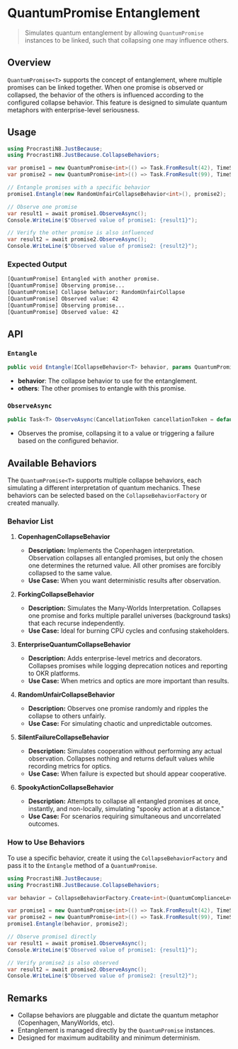 # QuantumPromise Entanglement

> Simulates quantum entanglement by allowing `QuantumPromise` instances to be linked, such that collapsing one may influence others.

## Overview

`QuantumPromise<T>` supports the concept of entanglement, where multiple promises can be linked together. When one promise is observed or collapsed, the behavior of the others is influenced according to the configured collapse behavior. This feature is designed to simulate quantum metaphors with enterprise-level seriousness.

## Usage

```csharp
using ProcrastiN8.JustBecause;
using ProcrastiN8.JustBecause.CollapseBehaviors;

var promise1 = new QuantumPromise<int>(() => Task.FromResult(42), TimeSpan.FromSeconds(2));
var promise2 = new QuantumPromise<int>(() => Task.FromResult(99), TimeSpan.FromSeconds(2));

// Entangle promises with a specific behavior
promise1.Entangle(new RandomUnfairCollapseBehavior<int>(), promise2);

// Observe one promise
var result1 = await promise1.ObserveAsync();
Console.WriteLine($"Observed value of promise1: {result1}");

// Verify the other promise is also influenced
var result2 = await promise2.ObserveAsync();
Console.WriteLine($"Observed value of promise2: {result2}");
```

### Expected Output

```txt
[QuantumPromise] Entangled with another promise.
[QuantumPromise] Observing promise...
[QuantumPromise] Collapse behavior: RandomUnfairCollapse
[QuantumPromise] Observed value: 42
[QuantumPromise] Observing promise...
[QuantumPromise] Observed value: 42
```

## API

### `Entangle`

```csharp
public void Entangle(ICollapseBehavior<T> behavior, params QuantumPromise<T>[] others)
```

- **behavior**: The collapse behavior to use for the entanglement.
- **others**: The other promises to entangle with this promise.

### `ObserveAsync`

```csharp
public Task<T> ObserveAsync(CancellationToken cancellationToken = default)
```

- Observes the promise, collapsing it to a value or triggering a failure based on the configured behavior.

## Available Behaviors

The `QuantumPromise<T>` supports multiple collapse behaviors, each simulating a different interpretation of quantum mechanics. These behaviors can be selected based on the `CollapseBehaviorFactory` or created manually.

### Behavior List

1. **CopenhagenCollapseBehavior**
   - **Description:** Implements the Copenhagen interpretation. Observation collapses all entangled promises, but only the chosen one determines the returned value. All other promises are forcibly collapsed to the same value.
   - **Use Case:** When you want deterministic results after observation.

2. **ForkingCollapseBehavior**
   - **Description:** Simulates the Many-Worlds Interpretation. Collapses one promise and forks multiple parallel universes (background tasks) that each recurse independently.
   - **Use Case:** Ideal for burning CPU cycles and confusing stakeholders.

3. **EnterpriseQuantumCollapseBehavior**
   - **Description:** Adds enterprise-level metrics and decorators. Collapses promises while logging deprecation notices and reporting to OKR platforms.
   - **Use Case:** When metrics and optics are more important than results.

4. **RandomUnfairCollapseBehavior**
   - **Description:** Observes one promise randomly and ripples the collapse to others unfairly.
   - **Use Case:** For simulating chaotic and unpredictable outcomes.

5. **SilentFailureCollapseBehavior**
   - **Description:** Simulates cooperation without performing any actual observation. Collapses nothing and returns default values while recording metrics for optics.
   - **Use Case:** When failure is expected but should appear cooperative.

6. **SpookyActionCollapseBehavior**
   - **Description:** Attempts to collapse all entangled promises at once, instantly, and non-locally, simulating "spooky action at a distance."
   - **Use Case:** For scenarios requiring simultaneous and uncorrelated outcomes.

### How to Use Behaviors

To use a specific behavior, create it using the `CollapseBehaviorFactory` and pass it to the `Entangle` method of a `QuantumPromise`.

```csharp
using ProcrastiN8.JustBecause;
using ProcrastiN8.JustBecause.CollapseBehaviors;

var behavior = CollapseBehaviorFactory.Create<int>(QuantumComplianceLevel.Copenhagen);

var promise1 = new QuantumPromise<int>(() => Task.FromResult(42), TimeSpan.FromSeconds(2));
var promise2 = new QuantumPromise<int>(() => Task.FromResult(99), TimeSpan.FromSeconds(2));
promise1.Entangle(behavior, promise2);

// Observe promise1 directly
var result1 = await promise1.ObserveAsync();
Console.WriteLine($"Observed value of promise1: {result1}");

// Verify promise2 is also observed
var result2 = await promise2.ObserveAsync();
Console.WriteLine($"Observed value of promise2: {result2}");
```

## Remarks

- Collapse behaviors are pluggable and dictate the quantum metaphor (Copenhagen, ManyWorlds, etc).
- Entanglement is managed directly by the `QuantumPromise` instances.
- Designed for maximum auditability and minimum determinism.
